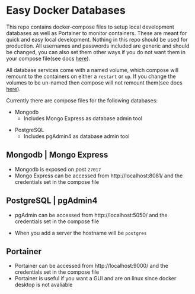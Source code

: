 # Easy Docker Databases

This repo contains docker-compose files to setup local development databases as well as Portainer to monitor containers. These are meant for quick and easy local development. Nothing in this repo should be used for production. All usernames and passwords included are generic and should be changed, you can also set them other ways if you do not want them in your compose file(see docs [here](https://docs.docker.com/compose/environment-variables/)).

All database services come with a named volume, which compose will remount to the containers on either a `restart` or `up`. If you change the volumes to be un-named then compose will not remount them(see docs [here](https://docs.docker.com/compose/environment-variables/)).

Currently there are compose files for the following databases:
*  Mongodb
   - Includes Mongo Express as database admin tool
 - PostgreSQL
   - Includes pgAdmin4 as database admin tool


## Mongodb | Mongo Express
- Mongodb is exposed on post `27017`
- Mongo Express can be accessed from http://localhost:8081/ and the credentials set in the compose file

## PostgreSQL | pgAdmin4
- pgAdmin can be accessed from http://localhost:5050/ and the credentials set in the compose file

- When you add a server the hostname will be `postgres`

## Portainer
- Portainer can be accessed from http://localhost:9000/ and the credentials set in the compose file
- Portainer is useful if you want a GUI and are on linux since docker desktop is not avaliable